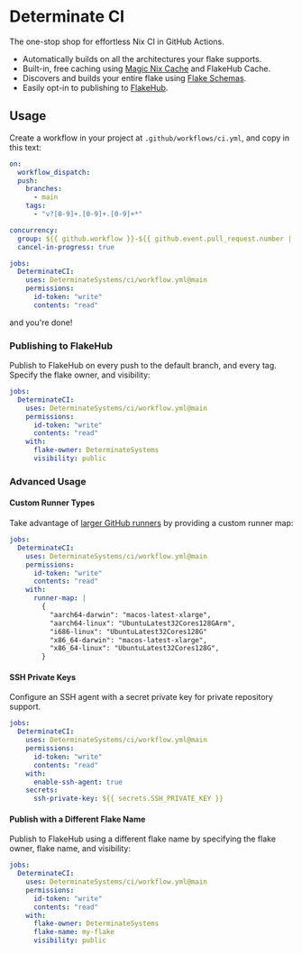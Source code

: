 # Determinate CI

The one-stop shop for effortless Nix CI in GitHub Actions.

- Automatically builds on all the architectures your flake supports.
- Built-in, free caching using [Magic Nix Cache][magic-nix-cache] and FlakeHub Cache.
- Discovers and builds your entire flake using [Flake Schemas][flake-schemas].
- Easily opt-in to publishing to [FlakeHub][flakehub].

## Usage

Create a workflow in your project at `.github/workflows/ci.yml`, and copy in this text:

```yaml
on:
  workflow_dispatch:
  push:
    branches:
      - main
    tags:
      - "v?[0-9]+.[0-9]+.[0-9]+*"

concurrency:
  group: ${{ github.workflow }}-${{ github.event.pull_request.number || github.ref }}
  cancel-in-progress: true

jobs:
  DeterminateCI:
    uses: DeterminateSystems/ci/workflow.yml@main
    permissions:
      id-token: "write"
      contents: "read"
```

and you're done!

### Publishing to FlakeHub

Publish to FlakeHub on every push to the default branch, and every tag.
Specify the flake owner, and visibility:

```yaml
jobs:
  DeterminateCI:
    uses: DeterminateSystems/ci/workflow.yml@main
    permissions:
      id-token: "write"
      contents: "read"
    with:
      flake-owner: DeterminateSystems
      visibility: public
```

### Advanced Usage

#### Custom Runner Types

Take advantage of [larger GitHub runners][runners] by providing a custom runner map:

```yaml
jobs:
  DeterminateCI:
    uses: DeterminateSystems/ci/workflow.yml@main
    permissions:
      id-token: "write"
      contents: "read"
    with:
      runner-map: |
        {
          "aarch64-darwin": "macos-latest-xlarge",
          "aarch64-linux": "UbuntuLatest32Cores128GArm",
          "i686-linux": "UbuntuLatest32Cores128G"
          "x86_64-darwin": "macos-latest-xlarge",
          "x86_64-linux": "UbuntuLatest32Cores128G",
        }
```

#### SSH Private Keys

Configure an SSH agent with a secret private key for private repository support.

```yaml
jobs:
  DeterminateCI:
    uses: DeterminateSystems/ci/workflow.yml@main
    permissions:
      id-token: "write"
      contents: "read"
    with:
      enable-ssh-agent: true
    secrets:
      ssh-private-key: ${{ secrets.SSH_PRIVATE_KEY }}
```

#### Publish with a Different Flake Name

Publish to FlakeHub using a different flake name by specifying the flake owner, flake name, and visibility:

```yaml
jobs:
  DeterminateCI:
    uses: DeterminateSystems/ci/workflow.yml@main
    permissions:
      id-token: "write"
      contents: "read"
    with:
      flake-owner: DeterminateSystems
      flake-name: my-flake
      visibility: public
```

[flake-schemas]: https://determinate.systems/posts/flake-schemas/
[magic-nix-cache]: https://github.com/determinateSystems/magic-nix-cache-action
[flakehub]: https://flakehub.com/
[runners]: https://docs.github.com/en/actions/using-github-hosted-runners/about-larger-runners
